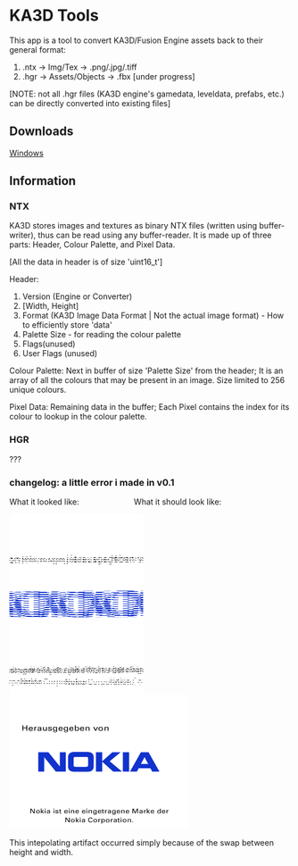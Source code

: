 # KA3D Tools
This app is a tool to convert KA3D/Fusion Engine assets back to their general format:

1. .ntx -> Img/Tex -> .png/.jpg/.tiff
2. .hgr -> Assets/Objects -> .fbx [under progress]

[NOTE: not all .hgr files (KA3D engine's gamedata, leveldata, prefabs, etc.) can be directly converted into existing files]

## Downloads
[Windows](https://github.com/sb-nes/KA3D_Tools/releases/tag/v0.1.5-beta-release)

## Information
### NTX
KA3D stores images and textures as binary NTX files (written using buffer-writer), thus can be read using any buffer-reader.
It is made up of three parts: Header, Colour Palette, and Pixel Data.

[All the data in header is of size 'uint16_t']

Header: 
1. Version (Engine or Converter)
2. [Width, Height]
3. Format (KA3D Image Data Format | Not the actual image format) - How to efficiently store 'data'
4. Palette Size - for reading the colour palette
5. Flags(unused)
6. User Flags (unused)

Colour Palette: Next in buffer of size 'Palette Size' from the header; It is an array of all the colours that may be present in an image. Size limited to 256 unique colours.

Pixel Data: Remaining data in the buffer; Each Pixel contains the index for its colour to lookup in the colour palette.

### HGR
???

### changelog: a little error i made in v0.1

What it looked like: &nbsp; &nbsp; &nbsp; &nbsp; &nbsp; &nbsp; &nbsp; &nbsp; &nbsp; &nbsp; &nbsp; &nbsp; What it should look like:

![Error Png](./Files/nokia_splash_de_error.png)
![Fixed Png](./Files/nokia_splash_de_fixed.png)

This intepolating artifact occurred simply because of the swap between height and width.
